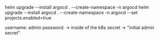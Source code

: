 helm upgrade --install argocd . --create-namespace -n argocd
helm upgrade --install argocd . --create-namespace -n argocd --set projects.enabled=true

username: admin
password: -> inside of the k8s secret -> "initial admin secret"